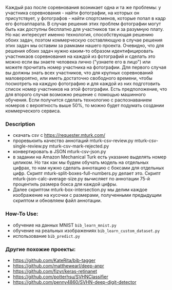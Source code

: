 Каждый раз после соревнования возникает одна и та же проблемы: у участника
соревнования - найти фотографии, на которых он присутствует, у фотографов -
найти спортсменов, которые попал в кадр его фотоаппарата. В случае решения этих
проблем фотографии могут быть как доступны бесплатно для участников так и за
разумную плату. Но нас интересует именно технология, способствующая решению
обоих задач, поэтом коммерческую составляющую в случае решения этих задач мы
оставим за рамками нашего проекта.  Очевидно, что для решения обоих задач нужно
каким-то образом идентифицировать участникаов соревнования на каждой из
фотографий и сделать это можно если вы знаете человека лично ("узнаете его в
лицо") или можете прочитать номер участника на фотографии.  Для первого случая
вы должны знать всех участников, что для крупных соревнований маловероятно, или
иметь достаточно свободного времени, чтобы посмотреть на каждую фотографию и
для каждой из них подготовить список номер участников на этой фотографии.  Есть
предположение, что для второго случая возможно решение с помощью машинного
обучения. Если получится сделать технологию с распознаванием номеров с
вероятность выше 50%, то можно будет подумать создании коммерческого сервиса.

### Description

- скачать csv с https://requester.mturk.com/
- проревьюить качество аннотаций
	mturk-csv-review.py
	mturk-csv-single-review.py
	mturk-csv-mark-rejected.py
- конвертировать в JSON
	mturk-csv-json.py
- в задании на Amazon Mechanical Turk есть указание выделять номер целиком. Но
  так как мы будем обучать модель на отдельных цифрах, то нам нужно сделать
аннотацию с боксами для отдельных цифр. Скрипт mturk-split-boxes-full-numbers.py
делает это. Скрипт mturk-json-calc-average-size.py вычисляет по аннотации 75-й
процентиль размера бокса для каждой цифры.
- Далее скриптом mturk-box-intersection.py мы делим каждое изображение на кусочки с
  размерами, полученными предыдущим скриптом и обновляем файл аннотации.


### How-To Use:

- обучение на данных MNIST ```bib_learn_mnist.py```
- обучение на реальных изображениях ```bib_learn_custom_dataset.py```
- использование ```bib_predict.py```

### Другие похожие проекты:

- https://github.com/KateRita/bib-tagger
- https://github.com/matthewearl/deep-anpr
- https://github.com/fizyr/keras-retinanet
- https://github.com/potterhsu/SVHNClassifier
- https://github.com/penny4860/SVHN-deep-digit-detector
